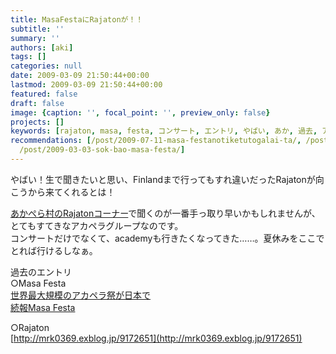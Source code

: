 ```yaml
---
title: MasaFestaにRajatonが！！
subtitle: ''
summary: ''
authors: [aki]
tags: []
categories: null
date: 2009-03-09 21:50:44+00:00
lastmod: 2009-03-09 21:50:44+00:00
featured: false
draft: false
image: {caption: '', focal_point: '', preview_only: false}
projects: []
keywords: [rajaton, masa, festa, コンサート, エントリ, やばい, あか, 過去, アカペラ, 世界]
recommendations: [/post/2009-07-11-masa-festanotiketutogalai-ta/, /post/2009-03-15-masafestanokonsatoqing-bao-gachu-shi-memasita/,
  /post/2009-03-03-sok-bao-masa-festa/]
---
```

やばい！生で聞きたいと思い、Finlandまで行ってもすれ違いだったRajatonが向こうから来てくれるとは！  
  
[あかぺら村のRajatonコーナー](http://acappellavillage.blog103.fc2.com/blog-category-15.html)で聞くのが一番手っ取り早いかもしれませんが、とてもすてきなアカペラグループなのです。  
コンサートだけでなくて、academyも行きたくなってきた……。夏休みをここでとれば行けるしなぁ。  
  
過去のエントリ  
○Masa Festa  
[世界最大規模のアカペラ祭が日本で](http://mrk0369.exblog.jp/10997281/)  
[続報Masa Festa](http://mrk0369.exblog.jp/11016522/)  
  
○Rajaton  
[http://mrk0369.exblog.jp/9172651](http://mrk0369.exblog.jp/9172651)


